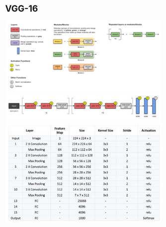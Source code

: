 # VGG-16

![](/data/vgg-16/Diagram_Helper.png)
![](/data/vgg-16/VGG-16_Diagram.png)
![](/data/vgg-16/vgg-16%20details.png)
